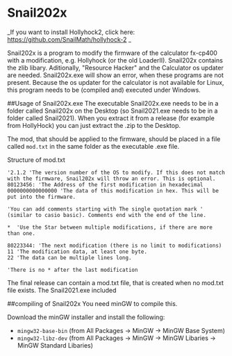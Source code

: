 # Snail202x
_If you want to install Hollyhock2, click here: https://github.com/SnailMath/hollyhock-2 _

Snail202x is a program to modify the firmware of the calculator fx-cp400 with a modification, e.g. Hollyhock (or the old LoaderII).
Snail202x contains the zlib libary. Aditionally, "Resource Hacker" and the Calculator os updater are needed. Snail202x.exe will show an error, when these programs are not present.
Because the os updater for the calculator is not available for Linux, this program needs to be (compiled and) executed under Windows.

##Usage of Snail202x.exe
The executable Snail202x.exe needs to be in a folder called Snail202x on the Desktop (so Snail2021.exe needs to be in a folder called Snail2021).
When you extract it from a release (for example from HollyHock) you can just extract the .zip to the Desktop.

The mod, that should be applied to the firmware, should be placed in a file called `mod.txt` in the same folder as the executable .exe file.

Structure of mod.txt
```
'2.1.2 'The version number of the OS to modify. If this does not match with the firmware, Snail202x will throw an error. This is optional.
80123456: 'The Address of the first modification in hexadecimal
0000000000000000 'The data of this modification in hex. This will be put into the firmware. 

'You can add comments starting with The single quotation mark ' (similar to casio basic). Comments end with the end of the line.

*  'Use the Star between multiple modifications, if there are more than one.

80223344: 'The next modification (there is no limit to modifications)
11 'The modification data, at least one byte.
22 'The data can be multiple lines long.

'There is no * after the last modification

```
The final release can contain a mod.txt file, that is created when no mod.txt file exists. 
The Snail2021.exe included

##compiling of Snail202x
You need minGW to compile this.

Download the minGW installer and install the following:

- `mingw32-base-bin` (from All Packages -> MinGW -> MinGW Base System)
- `mingw32-libz-dev` (from All Packages -> MinGW -> MinGW Libaries -> MinGW Standard Libaries)


